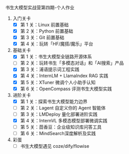 书生大模型实战营第四期-个人作业

1. 入门关卡
   - [x] 第 1 关：Linux 前置基础
   - [x] 第 2 关：Python 前置基础
   - [x] 第 3 关：Git 前置基础
   - [x] 第 4 关：玩转「HF/魔搭/魔乐」平台

2. 基础关卡
   - [x] 第 1 关：书生大模型全链路开源体系
   - [ ] 第 2 关：玩转书生「多模态对话」和「AI搜索」产品
   - [x] 第 3 关：浦语提示词工程实践
   - [x] 第 4 关：InternLM + LlamaIndex RAG 实践
   - [x] 第 5 关：XTuner 微调个人小助手认知
   - [x] 第 6 关：OpenCompass 评测书生大模型实践

3. 进阶关卡
   - [x] 第 1 关：探索书生大模型能力边界
   - [ ] 第 2 关：Lagent 自定义你的 Agent 智能体
   - [ ] 第 3 关：LMDeploy 量化部署进阶实践
   - [x] 第 4 关：InternVL 多模态模型部署微调实践
   - [ ] 第 5 关：茴香豆：企业级知识库问答工具
   - [ ] 第 6 关：MindSearch深度解析及实践

4. 彩蛋
   - [ ] 书生大模型遇见 coze/dify/flowise
